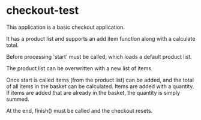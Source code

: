# checkout-test
This application is a basic checkout application.

It has a product list and supports an add item function along with a calculate total.

Before processing 'start' must be called, which loads a default product list.

The product list can be overwritten with a new list of items

Once start is called items (from the product list) can be added, and the total of all items in the basket can be calculated. Items are added with a quantity. If items are added that are already in the basket, the quantity is simply summed.

At the end, finish() must be called and the checkout resets.
